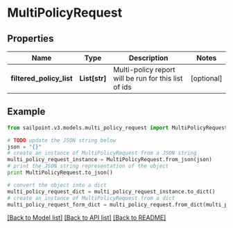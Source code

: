# MultiPolicyRequest


## Properties
Name | Type | Description | Notes
------------ | ------------- | ------------- | -------------
**filtered_policy_list** | **List[str]** | Multi-policy report will be run for this list of ids | [optional] 

## Example

```python
from sailpoint.v3.models.multi_policy_request import MultiPolicyRequest

# TODO update the JSON string below
json = "{}"
# create an instance of MultiPolicyRequest from a JSON string
multi_policy_request_instance = MultiPolicyRequest.from_json(json)
# print the JSON string representation of the object
print MultiPolicyRequest.to_json()

# convert the object into a dict
multi_policy_request_dict = multi_policy_request_instance.to_dict()
# create an instance of MultiPolicyRequest from a dict
multi_policy_request_form_dict = multi_policy_request.from_dict(multi_policy_request_dict)
```
[[Back to Model list]](../README.md#documentation-for-models) [[Back to API list]](../README.md#documentation-for-api-endpoints) [[Back to README]](../README.md)


